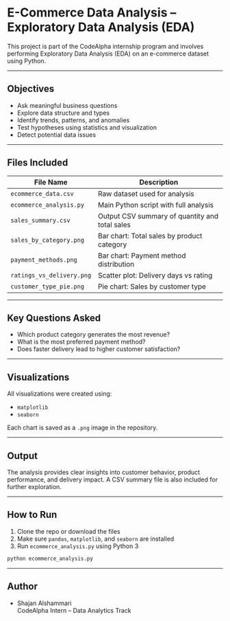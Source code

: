 
# E-Commerce Data Analysis – Exploratory Data Analysis (EDA)

This project is part of the CodeAlpha internship program and involves performing Exploratory Data Analysis (EDA) on an e-commerce dataset using Python.

---

## Objectives

- Ask meaningful business questions
- Explore data structure and types
- Identify trends, patterns, and anomalies
- Test hypotheses using statistics and visualization
- Detect potential data issues

---

## Files Included

| File Name                  | Description                                      |
|----------------------------|--------------------------------------------------|
| `ecommerce_data.csv`       | Raw dataset used for analysis                    |
| `ecommerce_analysis.py`    | Main Python script with full analysis            |
| `sales_summary.csv`        | Output CSV summary of quantity and total sales  |
| `sales_by_category.png`    | Bar chart: Total sales by product category       |
| `payment_methods.png`      | Bar chart: Payment method distribution           |
| `ratings_vs_delivery.png`  | Scatter plot: Delivery days vs rating            |
| `customer_type_pie.png`    | Pie chart: Sales by customer type                |

---

## Key Questions Asked

- Which product category generates the most revenue?
- What is the most preferred payment method?
- Does faster delivery lead to higher customer satisfaction?

---

## Visualizations

All visualizations were created using:

- `matplotlib`
- `seaborn`

Each chart is saved as a `.png` image in the repository.

---

## Output

The analysis provides clear insights into customer behavior, product performance, and delivery impact. A CSV summary file is also included for further exploration.

---

## How to Run

1. Clone the repo or download the files
2. Make sure `pandas`, `matplotlib`, and `seaborn` are installed
3. Run `ecommerce_analysis.py` using Python 3

```bash
python ecommerce_analysis.py
```

---

## Author

- Shajan Alshammari  
  CodeAlpha Intern – Data Analytics Track
